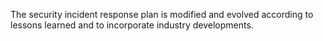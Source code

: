 The security incident response plan is modified and evolved according to lessons learned and to incorporate industry developments.